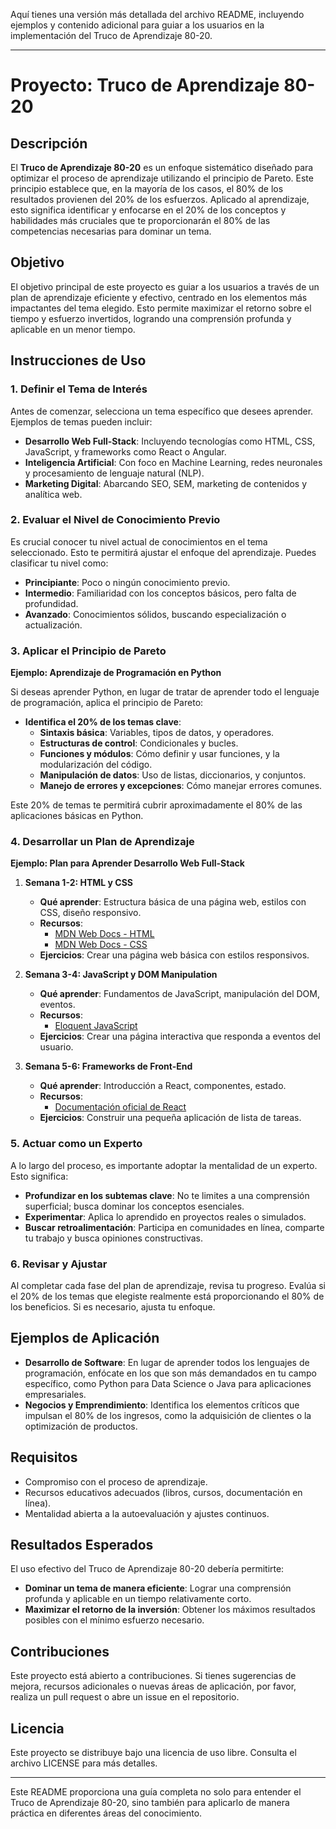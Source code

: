 Aquí tienes una versión más detallada del archivo README, incluyendo ejemplos y contenido adicional para guiar a los usuarios en la implementación del Truco de Aprendizaje 80-20.

---

# Proyecto: Truco de Aprendizaje 80-20

## Descripción

El **Truco de Aprendizaje 80-20** es un enfoque sistemático diseñado para optimizar el proceso de aprendizaje utilizando el principio de Pareto. Este principio establece que, en la mayoría de los casos, el 80% de los resultados provienen del 20% de los esfuerzos. Aplicado al aprendizaje, esto significa identificar y enfocarse en el 20% de los conceptos y habilidades más cruciales que te proporcionarán el 80% de las competencias necesarias para dominar un tema.

## Objetivo

El objetivo principal de este proyecto es guiar a los usuarios a través de un plan de aprendizaje eficiente y efectivo, centrado en los elementos más impactantes del tema elegido. Esto permite maximizar el retorno sobre el tiempo y esfuerzo invertidos, logrando una comprensión profunda y aplicable en un menor tiempo.

## Instrucciones de Uso

### 1. Definir el Tema de Interés

Antes de comenzar, selecciona un tema específico que desees aprender. Ejemplos de temas pueden incluir:

- **Desarrollo Web Full-Stack**: Incluyendo tecnologías como HTML, CSS, JavaScript, y frameworks como React o Angular.
- **Inteligencia Artificial**: Con foco en Machine Learning, redes neuronales y procesamiento de lenguaje natural (NLP).
- **Marketing Digital**: Abarcando SEO, SEM, marketing de contenidos y analítica web.

### 2. Evaluar el Nivel de Conocimiento Previo

Es crucial conocer tu nivel actual de conocimientos en el tema seleccionado. Esto te permitirá ajustar el enfoque del aprendizaje. Puedes clasificar tu nivel como:

- **Principiante**: Poco o ningún conocimiento previo.
- **Intermedio**: Familiaridad con los conceptos básicos, pero falta de profundidad.
- **Avanzado**: Conocimientos sólidos, buscando especialización o actualización.

### 3. Aplicar el Principio de Pareto

**Ejemplo: Aprendizaje de Programación en Python**

Si deseas aprender Python, en lugar de tratar de aprender todo el lenguaje de programación, aplica el principio de Pareto:

- **Identifica el 20% de los temas clave**:
  - **Sintaxis básica**: Variables, tipos de datos, y operadores.
  - **Estructuras de control**: Condicionales y bucles.
  - **Funciones y módulos**: Cómo definir y usar funciones, y la modularización del código.
  - **Manipulación de datos**: Uso de listas, diccionarios, y conjuntos.
  - **Manejo de errores y excepciones**: Cómo manejar errores comunes.

Este 20% de temas te permitirá cubrir aproximadamente el 80% de las aplicaciones básicas en Python.

### 4. Desarrollar un Plan de Aprendizaje

**Ejemplo: Plan para Aprender Desarrollo Web Full-Stack**

1. **Semana 1-2: HTML y CSS**
   - **Qué aprender**: Estructura básica de una página web, estilos con CSS, diseño responsivo.
   - **Recursos**: 
     - [MDN Web Docs - HTML](https://developer.mozilla.org/es/docs/Web/HTML)
     - [MDN Web Docs - CSS](https://developer.mozilla.org/es/docs/Web/CSS)
   - **Ejercicios**: Crear una página web básica con estilos responsivos.

2. **Semana 3-4: JavaScript y DOM Manipulation**
   - **Qué aprender**: Fundamentos de JavaScript, manipulación del DOM, eventos.
   - **Recursos**: 
     - [Eloquent JavaScript](https://eloquentjavascript.net/)
   - **Ejercicios**: Crear una página interactiva que responda a eventos del usuario.

3. **Semana 5-6: Frameworks de Front-End**
   - **Qué aprender**: Introducción a React, componentes, estado.
   - **Recursos**: 
     - [Documentación oficial de React](https://reactjs.org/)
   - **Ejercicios**: Construir una pequeña aplicación de lista de tareas.

### 5. Actuar como un Experto

A lo largo del proceso, es importante adoptar la mentalidad de un experto. Esto significa:

- **Profundizar en los subtemas clave**: No te limites a una comprensión superficial; busca dominar los conceptos esenciales.
- **Experimentar**: Aplica lo aprendido en proyectos reales o simulados.
- **Buscar retroalimentación**: Participa en comunidades en línea, comparte tu trabajo y busca opiniones constructivas.

### 6. Revisar y Ajustar

Al completar cada fase del plan de aprendizaje, revisa tu progreso. Evalúa si el 20% de los temas que elegiste realmente está proporcionando el 80% de los beneficios. Si es necesario, ajusta tu enfoque.

## Ejemplos de Aplicación

- **Desarrollo de Software**: En lugar de aprender todos los lenguajes de programación, enfócate en los que son más demandados en tu campo específico, como Python para Data Science o Java para aplicaciones empresariales.
- **Negocios y Emprendimiento**: Identifica los elementos críticos que impulsan el 80% de los ingresos, como la adquisición de clientes o la optimización de productos.

## Requisitos

- Compromiso con el proceso de aprendizaje.
- Recursos educativos adecuados (libros, cursos, documentación en línea).
- Mentalidad abierta a la autoevaluación y ajustes continuos.

## Resultados Esperados

El uso efectivo del Truco de Aprendizaje 80-20 debería permitirte:

- **Dominar un tema de manera eficiente**: Lograr una comprensión profunda y aplicable en un tiempo relativamente corto.
- **Maximizar el retorno de la inversión**: Obtener los máximos resultados posibles con el mínimo esfuerzo necesario.

## Contribuciones

Este proyecto está abierto a contribuciones. Si tienes sugerencias de mejora, recursos adicionales o nuevas áreas de aplicación, por favor, realiza un pull request o abre un issue en el repositorio.

## Licencia

Este proyecto se distribuye bajo una licencia de uso libre. Consulta el archivo LICENSE para más detalles.

---

Este README proporciona una guía completa no solo para entender el Truco de Aprendizaje 80-20, sino también para aplicarlo de manera práctica en diferentes áreas del conocimiento.
